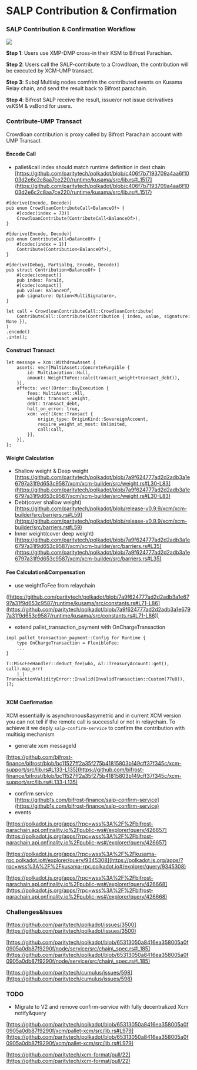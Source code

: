 # SALP Contribution & Confirmation

### SALP Contribution & Confirmation Workflow <a href="#salp-contribution-amp-confirmation-workflow" id="salp-contribution-amp-confirmation-workflow"></a>

![](https://hackmd.io/\_uploads/rk2wYa9XK.png)

**Step 1**: Users use XMP-DMP cross-in their KSM to Bifrost Parachian.

**Step 2**: Users call the SALP-contribute to a Crowdloan, the contribution will be executed by XCM-UMP transact.

**Step 3**: Subql Multisig nodes comfrim the contributed events on Kusama Relay chain, and send the result back to Bifrost parachain.

**Step 4**: Bifrost SALP receive the result, issue/or not issue derivatives vsKSM & vsBond for users.

### Contribute-UMP Transact <a href="#contribute-ump-transact" id="contribute-ump-transact"></a>

Crowdloan contribution is proxy called by Bifrost Parachain account with UMP Transact

#### Encode Call <a href="#encode-call" id="encode-call"></a>

* pallet\&call index should match runtime definition in dest chain\
  [https://github.com/paritytech/polkadot/blob/c406f7b7193709a4aa6f1003d2e6c2c8aa7ce220/runtime/kusama/src/lib.rs#L1517](https://github.com/paritytech/polkadot/blob/c406f7b7193709a4aa6f1003d2e6c2c8aa7ce220/runtime/kusama/src/lib.rs#L1517)

```
#[derive(Encode, Decode)]
pub enum CrowdloanContributeCall<BalanceOf> {
	#[codec(index = 73)]
	CrowdloanContribute(ContributeCall<BalanceOf>),
}

#[derive(Encode, Decode)]
pub enum ContributeCall<BalanceOf> {
	#[codec(index = 1)]
	Contribute(Contribution<BalanceOf>),
}

#[derive(Debug, PartialEq, Encode, Decode)]
pub struct Contribution<BalanceOf> {
	#[codec(compact)]
	pub index: ParaId,
	#[codec(compact)]
	pub value: BalanceOf,
	pub signature: Option<MultiSignature>,
}
```

```
let call = CrowdloanContributeCall::CrowdloanContribute(
    ContributeCall::Contribute(Contribution { index, value, signature: None }),
)
.encode()
.into();
```

#### Construct Transact <a href="#construct-transact" id="construct-transact"></a>

```
let message = Xcm::WithdrawAsset {
    assets: vec![MultiAsset::ConcreteFungible {
        id: MultiLocation::Null,
        amount: WeightToFee::calc(transact_weight+transact_debt)),
    }],
    effects: vec![Order::BuyExecution {
        fees: MultiAsset::All,
        weight: transact_weight,
        debt: transact_debt,
        halt_on_error: true,
        xcm: vec![Xcm::Transact {
            origin_type: OriginKind::SovereignAccount,
            require_weight_at_most: Unlimited,
            call:call,
        }],
    }],
};
```

#### Weight Calculation <a href="#weight-calculation" id="weight-calculation"></a>

* Shallow weight & Deep weight\
  [https://github.com/paritytech/polkadot/blob/7a9f624777ad2d2adb3a1e6797a31f9d653c9587/xcm/xcm-builder/src/weight.rs#L30-L83](https://github.com/paritytech/polkadot/blob/7a9f624777ad2d2adb3a1e6797a31f9d653c9587/xcm/xcm-builder/src/weight.rs#L30-L83)
* Debt(cover shallow weight)\
  [https://github.com/paritytech/polkadot/blob/release-v0.9.9/xcm/xcm-builder/src/barriers.rs#L59](https://github.com/paritytech/polkadot/blob/release-v0.9.9/xcm/xcm-builder/src/barriers.rs#L59)
* Inner weight(cover deep weight)\
  [https://github.com/paritytech/polkadot/blob/7a9f624777ad2d2adb3a1e6797a31f9d653c9587/xcm/xcm-builder/src/barriers.rs#L35](https://github.com/paritytech/polkadot/blob/7a9f624777ad2d2adb3a1e6797a31f9d653c9587/xcm/xcm-builder/src/barriers.rs#L35)

#### Fee Calculation\&Compensation <a href="#fee-calculationampcompensation" id="fee-calculationampcompensation"></a>

* use weightToFee from relaychain

([https://github.com/paritytech/polkadot/blob/7a9f624777ad2d2adb3a1e6797a31f9d653c9587/runtime/kusama/src/constants.rs#L71-L86](https://github.com/paritytech/polkadot/blob/7a9f624777ad2d2adb3a1e6797a31f9d653c9587/runtime/kusama/src/constants.rs#L71-L86))

* extend pallet\_transaction\_payment with OnChargeTransaction

```
impl pallet_transaction_payment::Config for Runtime {
	type OnChargeTransaction = FlexibleFee;
	...
}

T::MiscFeeHandler::deduct_fee(who, &T::TreasuryAccount::get(), call).map_err(
    |_| TransactionValidityError::Invalid(InvalidTransaction::Custom(77u8)),
)?;
			
```

#### XCM Confirmation <a href="#xcm-confirmation" id="xcm-confirmation"></a>

XCM essentially is asynchronous\&asymetric and in current XCM version you can not tell if the remote call is successful or not in relaychain. To achieve it we deply `salp-confirm-service` to confirm the contribution with multisig mechanism

* generate xcm messageId

[https://github.com/bifrost-finance/bifrost/blob/bc11527ff2a35f275b41815803b149cff37f345c/xcm-support/src/lib.rs#L133-L135](https://github.com/bifrost-finance/bifrost/blob/bc11527ff2a35f275b41815803b149cff37f345c/xcm-support/src/lib.rs#L133-L135)

* confirm service\
  [https://github1s.com/bifrost-finance/salp-confirm-service](https://github1s.com/bifrost-finance/salp-confirm-service)
* events

[https://polkadot.js.org/apps/?rpc=wss%3A%2F%2Fbifrost-parachain.api.onfinality.io%2Fpublic-ws#/explorer/query/426657](https://polkadot.js.org/apps/?rpc=wss%3A%2F%2Fbifrost-parachain.api.onfinality.io%2Fpublic-ws#/explorer/query/426657)

[https://polkadot.js.org/apps/?rpc=wss%3A%2F%2Fkusama-rpc.polkadot.io#/explorer/query/9345308](https://polkadot.js.org/apps/?rpc=wss%3A%2F%2Fkusama-rpc.polkadot.io#/explorer/query/9345308)

[https://polkadot.js.org/apps/?rpc=wss%3A%2F%2Fbifrost-parachain.api.onfinality.io%2Fpublic-ws#/explorer/query/426668](https://polkadot.js.org/apps/?rpc=wss%3A%2F%2Fbifrost-parachain.api.onfinality.io%2Fpublic-ws#/explorer/query/426668)

### Challenges\&Issues <a href="#challengesampissues" id="challengesampissues"></a>

[https://github.com/paritytech/polkadot/issues/3500](https://github.com/paritytech/polkadot/issues/3500)

[https://github.com/paritytech/polkadot/blob/65313050a8416ea358005a0f0905a0db87f9290f/node/service/src/chain\_spec.rs#L185](https://github.com/paritytech/polkadot/blob/65313050a8416ea358005a0f0905a0db87f9290f/node/service/src/chain\_spec.rs#L185)

[https://github.com/paritytech/cumulus/issues/598](https://github.com/paritytech/cumulus/issues/598)

### TODO <a href="#todo" id="todo"></a>

* Migrate to V2 and remove confirm-service with fully decentralized Xcm notify\&query

[https://github.com/paritytech/polkadot/blob/65313050a8416ea358005a0f0905a0db87f9290f/xcm/pallet-xcm/src/lib.rs#L979](https://github.com/paritytech/polkadot/blob/65313050a8416ea358005a0f0905a0db87f9290f/xcm/pallet-xcm/src/lib.rs#L979)

[https://github.com/paritytech/xcm-format/pull/22](https://github.com/paritytech/xcm-format/pull/22)
